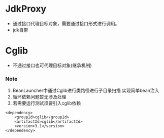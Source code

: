 # JdkProxy
+ 通过接口代理目标对象，需要通过接口形式进行调用。
+ jdk自带

# Cglib
+ 不通过接口也可代理目标对象(继承机制)


### Note

1. BeanLauncher中通过Cglib进行类路径进行子目录扫描 实现简单bean注入
2. 循环依赖问题暂无涉及处理
3. 若需要运行测试须要引入cglib依赖
```pom
<dependency>
    <groupId>cglib</groupId>
    <artifactId>cglib</artifactId>
    <version>3.1</version>
</dependency>
```